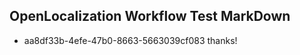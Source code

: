 ## OpenLocalization Workflow Test MarkDown
* aa8df33b-4efe-47b0-8663-5663039cf083 thanks!

<!--HONumber=Aug16_HO3-->


